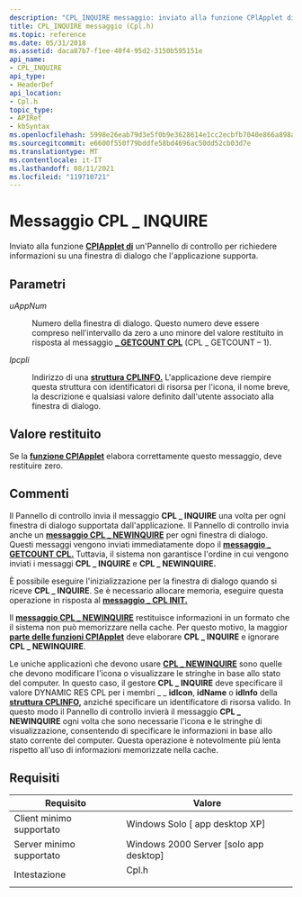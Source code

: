 ```yaml
---
description: "CPL_INQUIRE messaggio: inviato alla funzione CPlApplet di un'applicazione Pannello di controllo per richiedere informazioni su una finestra di dialogo che l'applicazione supporta."
title: CPL_INQUIRE messaggio (Cpl.h)
ms.topic: reference
ms.date: 05/31/2018
ms.assetid: daca87b7-f1ee-40f4-95d2-3150b595151e
api_name:
- CPL_INQUIRE
api_type:
- HeaderDef
api_location:
- Cpl.h
topic_type:
- APIRef
- kbSyntax
ms.openlocfilehash: 5998e26eab79d3e5f0b9e3628614e1cc2ecbfb7040e866a898a09ad54fa49f10
ms.sourcegitcommit: e6600f550f79bddfe58bd4696ac50dd52cb03d7e
ms.translationtype: MT
ms.contentlocale: it-IT
ms.lasthandoff: 08/11/2021
ms.locfileid: "119710721"
---
```

# <a name="cpl_inquire-message"></a>Messaggio CPL \_ INQUIRE

Inviato alla funzione [**CPlApplet di**](/windows/win32/api/cpl/nc-cpl-applet_proc) un'Pannello di controllo per richiedere informazioni su una finestra di dialogo che l'applicazione supporta.

## <a name="parameters"></a>Parametri

<dl> <dt>

*uAppNum* 
</dt> <dd>

Numero della finestra di dialogo. Questo numero deve essere compreso nell'intervallo da zero a uno minore del valore restituito in risposta al messaggio [**\_ GETCOUNT CPL**](cpl-getcount.md) (CPL \_ GETCOUNT – 1).

</dd> <dt>

*lpcpli* 
</dt> <dd>

Indirizzo di una [**struttura CPLINFO.**](/windows/win32/api/cpl/ns-cpl-cplinfo) L'applicazione deve riempire questa struttura con identificatori di risorsa per l'icona, il nome breve, la descrizione e qualsiasi valore definito dall'utente associato alla finestra di dialogo.

</dd> </dl>

## <a name="return-value"></a>Valore restituito

Se la [**funzione CPlApplet**](/windows/win32/api/cpl/nc-cpl-applet_proc) elabora correttamente questo messaggio, deve restituire zero.

## <a name="remarks"></a>Commenti

Il Pannello di controllo invia il messaggio **CPL \_ INQUIRE** una volta per ogni finestra di dialogo supportata dall'applicazione. Il Pannello di controllo invia anche un [**messaggio CPL \_ NEWINQUIRE**](cpl-newinquire.md) per ogni finestra di dialogo. Questi messaggi vengono inviati immediatamente dopo il [**messaggio \_ GETCOUNT CPL.**](cpl-getcount.md) Tuttavia, il sistema non garantisce l'ordine in cui vengono inviati i messaggi **CPL \_ INQUIRE** e **CPL \_ NEWINQUIRE.**

È possibile eseguire l'inizializzazione per la finestra di dialogo quando si riceve **CPL \_ INQUIRE**. Se è necessario allocare memoria, eseguire questa operazione in risposta al [**messaggio \_ CPL INIT.**](cpl-init.md)

Il [**messaggio CPL \_ NEWINQUIRE**](cpl-newinquire.md) restituisce informazioni in un formato che il sistema non può memorizzare nella cache. Per questo motivo, la maggior [**parte delle funzioni CPlApplet**](/windows/win32/api/cpl/nc-cpl-applet_proc) deve elaborare **CPL \_ INQUIRE** e ignorare **CPL \_ NEWINQUIRE**.

Le uniche applicazioni che devono usare [**CPL \_ NEWINQUIRE**](cpl-newinquire.md) sono quelle che devono modificare l'icona o visualizzare le stringhe in base allo stato del computer. In questo caso, il gestore **CPL \_ INQUIRE** deve specificare il valore DYNAMIC RES CPL per i membri \_ \_ **idIcon**, **idName** o **idInfo** della [**struttura CPLINFO,**](/windows/win32/api/cpl/ns-cpl-cplinfo) anziché specificare un identificatore di risorsa valido. In questo modo il Pannello di controllo invierà il messaggio **CPL \_ NEWINQUIRE** ogni volta che sono necessarie l'icona e le stringhe di visualizzazione, consentendo di specificare le informazioni in base allo stato corrente del computer. Questa operazione è notevolmente più lenta rispetto all'uso di informazioni memorizzate nella cache.

## <a name="requirements"></a>Requisiti



| Requisito | Valore |
|-------------------------------------|----------------------------------------------------------------------------------|
| Client minimo supportato<br/> | Windows Solo \[ app desktop XP\]<br/>                                      |
| Server minimo supportato<br/> | Windows 2000 Server \[solo app desktop\]<br/>                             |
| Intestazione<br/>                   | <dl> <dt>Cpl.h</dt> </dl> |



 

 
